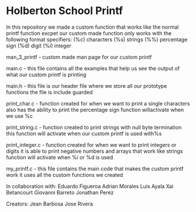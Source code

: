# Holberton School Printf

In this repository we made a custom function that works like the normal printf function excpet our custom made function only works with the following format specifiers:
(%c) characters
(%s) strings
(%%) percentage sign
(%d) digit
(%i) integer

man_3_printf - custom made man page for our custom printf

main.c - this file contains all the examples that help us see the output of what our custom printf is printing

main.h - this file is our header file where we store all our prototype functions the file is include guarded

print_char.c - function created for when we want to print a single characters also has the ability to print the percentage sign function willactivate when we use %c

print_string.c - function created to print strings with null byte termination this function will activate when our custom printf is used with%s

print_integer.c - function created for when we want to print integers or digits it is able to print negative numbers and arrays that work like strings function will activate when %i or %d is used

my_printf.c - this file contains the main code that makes the custom printf work it uses all the custom functions we created

In collaboration with:
Eduardo Figueroa Adrian Morales Luis Ayala Xai Betancourt Giovanni Barreto Jonathan Perez

Creators:
Jean Barbosa Jose Rivera
